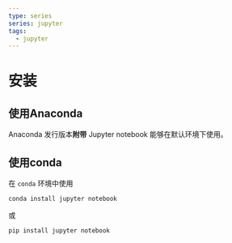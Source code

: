 ```yaml
---
type: series
series: jupyter
tags:
  - jupyter
---
```


# 安装
## 使用Anaconda
Anaconda 发行版本**附带** Jupyter notebook 能够在默认环境下使用。

## 使用conda
在 `conda` 环境中使用
```python
conda install jupyter notebook
```
或
```python
pip install jupyter notebook
```